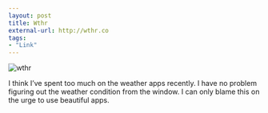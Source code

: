```yaml
---
layout: post
title: Wthr
external-url: http://wthr.co
tags:
- "Link"
---
```

![wthr](http://images.sayzlim.net/2012/07/wthr.jpg "wthr")

I think I’ve spent too much on the weather apps recently. I have no problem figuring out the weather condition from the window. I can only blame this on the urge to use beautiful apps.
